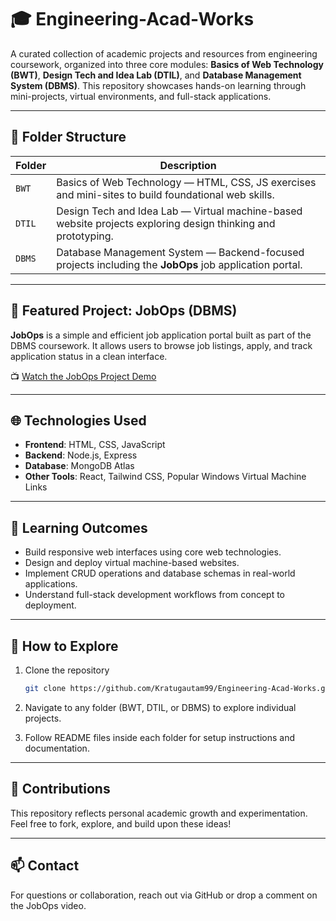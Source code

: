 # 🎓 Engineering-Acad-Works

A curated collection of academic projects and resources from engineering coursework, organized into three core modules: **Basics of Web Technology (BWT)**, **Design Tech and Idea Lab (DTIL)**, and **Database Management System (DBMS)**. This repository showcases hands-on learning through mini-projects, virtual environments, and full-stack applications.

---

## 📁 Folder Structure

| Folder | Description |
|--------|-------------|
| `BWT`  | Basics of Web Technology — HTML, CSS, JS exercises and mini-sites to build foundational web skills. |
| `DTIL` | Design Tech and Idea Lab — Virtual machine-based website projects exploring design thinking and prototyping. |
| `DBMS` | Database Management System — Backend-focused projects including the **JobOps** job application portal. |

---

## 🚀 Featured Project: JobOps (DBMS)

**JobOps** is a simple and efficient job application portal built as part of the DBMS coursework. It allows users to browse job listings, apply, and track application status in a clean interface.

📺 [Watch the JobOps Project Demo](https://youtu.be/wZ9ENq3zazA)

---

## 🌐 Technologies Used

- **Frontend**: HTML, CSS, JavaScript
- **Backend**: Node.js, Express
- **Database**: MongoDB Atlas
- **Other Tools**: React, Tailwind CSS, Popular Windows Virtual Machine Links

---

## 🧠 Learning Outcomes

- Build responsive web interfaces using core web technologies.
- Design and deploy virtual machine-based websites.
- Implement CRUD operations and database schemas in real-world applications.
- Understand full-stack development workflows from concept to deployment.

---

## 📌 How to Explore

1. Clone the repository  
   ```bash
   git clone https://github.com/Kratugautam99/Engineering-Acad-Works.git
   ```
2. Navigate to any folder (BWT, DTIL, or DBMS) to explore individual projects.

3. Follow README files inside each folder for setup instructions and documentation.

---

## 🙌 Contributions
This repository reflects personal academic growth and experimentation. Feel free to fork, explore, and build upon these ideas!

---

## 📫 Contact
For questions or collaboration, reach out via GitHub or drop a comment on the JobOps video.


